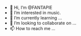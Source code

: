 - 👋 Hi, I’m @FANTAPIE
- 👀 I’m interested in music.
- 🌱 I’m currently learning ...
- 💞️ I’m looking to collaborate on ...
- 📫 How to reach me ...

<!---
FANTAPIE/FANTAPIE is a ✨ special ✨ repository because its `README.md` (this file) appears on your GitHub profile.
You can click the Preview link to take a look at your changes.
--->
